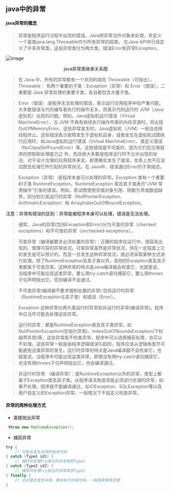 ## java中的异常

#### java异常的概念
> 异常是程序运行过程中出现的错误。Java把异常当作对象来处理，并定义一个基类java.lang.Throwable作为所有异常的超类。 
在Java API中已经定义了许多异常类，这些异常类分为两大类，错误Error和异常Exception。 

![image](http://img.my.csdn.net/uploads/201211/27/1354020417_5176.jpg)
<center>java异常类继承关系图</center>

> 在 Java 中，所有的异常都有一个共同的祖先 Throwable（可抛出）。Throwable： 有两个重要的子类：Exception（异常）和 Error（错误），二者都是 Java 异常处理的重要子类，各自都包含大量子类。

>  Error（错误）:是程序无法处理的错误，表示运行应用程序中较严重问题。大多数错误与代码编写者执行的操作无关，而表示代码运行时 JVM（Java 虚拟机）出现的问题。例如，Java虚拟机运行错误（Virtual MachineError），当 JVM 不再有继续执行操作所需的内存资源时，将出现 OutOfMemoryError。这些异常发生时，Java虚拟机（JVM）一般会选择线程终止。这些错误表示故障发生于虚拟机自身、或者发生在虚拟机试图执行应用时，如Java虚拟机运行错误（Virtual MachineError）、类定义错误（NoClassDefFoundError）等。这些错误是不可查的，因为它们在应用程序的控制和处理能力之 外，而且绝大多数是程序运行时不允许出现的状况。对于设计合理的应用程序来说，即使确实发生了错误，本质上也不应该试图去处理它所引起的异常状况。在 Java中，错误通过Error的子类描述。

> Exception（异常）:是程序本身可以处理的异常。Exception 类有一个重要的子类 RuntimeException。RuntimeException 类及其子类表示“JVM 常用操作”引发的错误。例如，若试图使用空值对象引用、除数为零或数组越界，则分别引发运行时异常（NullPointerException、ArithmeticException）和 ArrayIndexOutOfBoundException。

注意：异常和错误的区别：异常能被程序本身可以处理，错误是无法处理。

> 通常，Java的异常(包括Exception和Error)分为可查的异常（checked exceptions）和不可查的异常（unchecked exceptions）。

> 可查异常（编译器要求必须处置的异常）：正确的程序在运行中，很容易出现的、情理可容的异常状况。可查异常虽然是异常状况，但在一定程度上它的发生是可以预计的，而且一旦发生这种异常状况，就必须采取某种方式进行处理。除了RuntimeException及其子类以外，其他的Exception类及其子类都属于可查异常。这种异常的特点是Java编译器会检查它，也就是说，当程序中可能出现这类异常，要么用try-catch语句捕获它，要么用throws子句声明抛出它，否则编译不会通过。

> 不可查异常(编译器不要求强制处置的异常):包括运行时异常（RuntimeException与其子类）和错误（Error）。

> Exception 这种异常分两大类运行时异常和非运行时异常(编译异常)。程序中应当尽可能去处理这些异常。

> 运行时异常：都是RuntimeException类及其子类异常，如NullPointerException(空指针异常)、IndexOutOfBoundsException(下标越界异常)等，这些异常是不检查异常，程序中可以选择捕获处理，也可以不处理。这些异常一般是由程序逻辑错误引起的，程序应该从逻辑角度尽可能避免这类异常的发生。运行时异常的特点是Java编译器不会检查它，也就是说，当程序中可能出现这类异常，即使没有用try-catch语句捕获它，也没有用throws子句声明抛出它，也会编译通过。

> 非运行时异常 （编译异常）：是RuntimeException以外的异常，类型上都属于Exception类及其子类。从程序语法角度讲是必须进行处理的异常，如果不处理，程序就不能编译通过。如IOException、SQLException等以及用户自定义的Exception异常，一般情况下不自定义检查异常。

#### 异常的两种处理方式
- 直接抛出异常

``` java
 throw new RuntimeException();
```

- 捕获异常

``` java
try {  
    // 可能会发生异常的程序代码 
} catch (Type1 id1) {
    // 捕获并处理try抛出的异常类型Type1
} catch (Type2 id2) {  
    // 捕获并处理try抛出的异常类型Type2
} finally {
    // 无论是否发生异常，都将执行的语句块，一般用来释放资源
}  
```